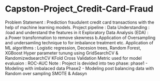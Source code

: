 # Capston-Project_Credit-Card-Fraud
Problem Statement : Prediction fraudulent credit card transactions with the help of machine learning models.
Project pipeline :
Data Understanding : :load and understand the features in it
Exploratory Data Analysis (EDA) : a.Power transformation to remove skewness b.Application of Oversampling and undersamling technique to for imbalance treatment etc.
Application of ML algorithms : Logistic regression, Decesion trees, Random Forest, XGBoost
Hyper parameter tunung using GridSearchCV & RandomizwdsearchCV
KFold Cross Validation
Metric used for model evaluaion : ROC-AUC
Note : Project is devided into two phase: phase1 - Modeling with imbalaced data Phase2 - Modeling post balancing data with Random over sampling SMOTE & Adasyn
